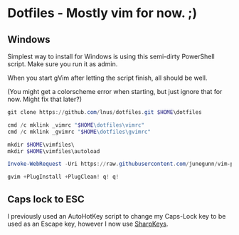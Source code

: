 # Dotfiles - Mostly vim for now. ;)

## Windows

Simplest way to install for Windows is using this semi-dirty PowerShell script. Make sure you run it as admin.

When you start gVim after letting the script finish, all should be well. 

(You might get a colorscheme error when starting, but just ignore that for now. Might fix that later?)

```powershell
git clone https://github.com/lnus/dotfiles.git $HOME\dotfiles

cmd /c mklink _vimrc "$HOME\dotfiles\vimrc"
cmd /c mklink _gvimrc "$HOME\dotfiles\gvimrc"

mkdir $HOME\vimfiles\
mkdir $HOME\vimfiles\autoload

Invoke-WebRequest -Uri https://raw.githubusercontent.com/junegunn/vim-plug/master/plug.vim -OutFile "$HOME\vimfiles\autoload\plug.vim"

gvim +PlugInstall +PlugClean! q! q!
```

## Caps lock to ESC

I previously used an AutoHotKey script to change my Caps-Lock key to be used as an Escape key, however I now use [SharpKeys](https://github.com/randyrants/sharpkeys).
